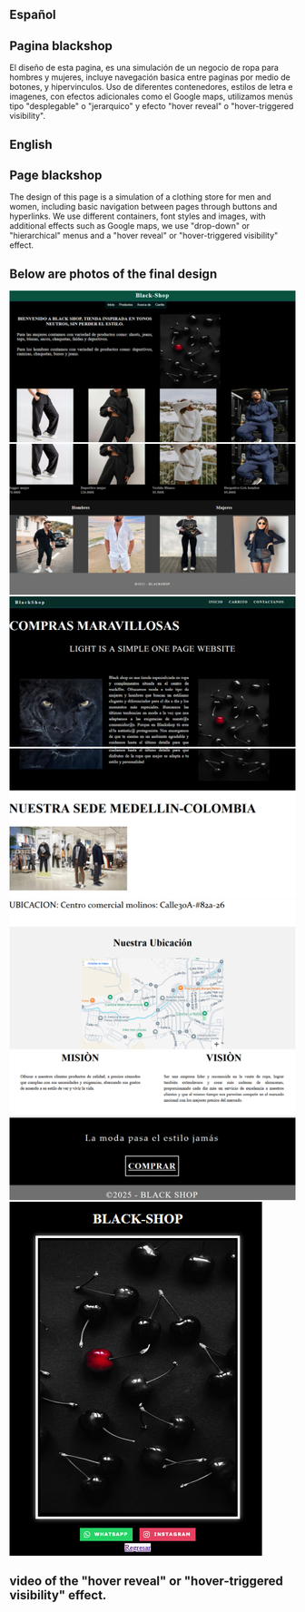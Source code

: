 ## Español
## Pagina blackshop

El diseño de esta pagina, es una simulación de un negocio de ropa para hombres y mujeres, incluye navegación basica entre paginas por medio de botones, y hipervinculos.
Uso de diferentes contenedores, estilos de letra e imagenes, con efectos adicionales como el Google maps, utilizamos menús tipo "desplegable" o "jerarquico" y efecto "hover reveal" o "hover-triggered visibility".

## English
## Page blackshop
The design of this page is a simulation of a clothing store for men and women, including basic navigation between pages through buttons and hyperlinks.
We use different containers, font styles and images, with additional effects such as Google maps, we use "drop-down" or "hierarchical" menus and a "hover reveal" or "hover-triggered visibility" effect.

## Below are photos of the final design

![](images/inicio1.PNG)
![](images/inicio2.PNG)
![](images/quienessomos1.PNG)
![](images/quienessomos2.PNG)
![](images/quienessomos3.PNG)
![](images/quienessomos4.PNG)
![](images/contactopag.PNG)

## video of the "hover reveal" or "hover-triggered visibility" effect.

